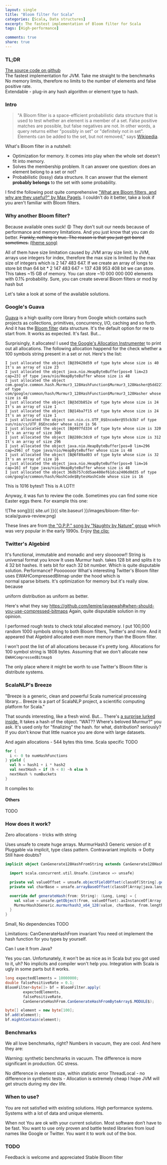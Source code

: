 ```yaml
---
layout: single
title: "Bloom filter for Scala"
categories: [Scala, Data structures]
excerpt: The fastest implementation of Bloom filter for Scala
tags: [High-performance]

comments: true
share: true
---
```



### TL;DR

[The source code on github][github-source]  
The fastest implementation for JVM. Take me straight to the benchmarks  
No memory limits, therefore no limits to the number of elements and false positive rate.  
Extendable - plug-in any hash algorithm or element type to hash.  

### Intro

>"A Bloom filter is a space-efficient probabilistic data structure that is used to test whether an element is a member of a set. False positive matches are possible, but false negatives are not. In other words, a query returns either "possibly in set" or "definitely not in set". Elements can be added to the set, but not removed," says [Wikipedia][wiki-bloom-filter].

What's Bloom filter in a nutshell:

- Optimization for memory. It comes into play when the whole set doesn't fit into memory.
- Solves the membership problem. It can answer one question: does an element belong to a set or not?
- Probabilistic (lossy) data structure. It can answer that the element **probably belongs** to the set with some probability.

I find the following post quite comprehensive ["What are Bloom filters, and why are they useful?" by Max Pagels][sc5-bloom-filter]. I couldn't do it better, take a look if you aren't familiar with Bloom filters.


### Why another Bloom filter?

Because available ones suck! :rage: They don't suit our needs because of performance and memory limitations. And you just know that you can do better. ~~Frankly, nothing is true. The reason is that you just get bored sometimes.~~ [(theme song)][youtube-bored]

All of them have size limitation caused by JVM array size limit. In JVM, arrays use integers for index, therefore the max size is limited by the max size of integers which is 2 147 483 647. If we create an array of longs to store bit than 64 bit * 2 147 483 647 = 137 438 953 408 bit we can store. This takes ~15 GB of memory. You can store ~10 000 000 000 elements with 0.1% probability.
Sure, you can create several Bloom filters or mod by hash but

Let's take a look at some of the available solutions.

### Google's Guava

[Guava][github-guava] is a high quality core library from Google which contains such projects as collections, primitives, concurrency, I/O, caching and so forth. And it has the [Bloom filter][github-guava-bloomfilter] data structure.
 It's the default option for me to start from. It works as expected. It's fast. But...

 Surprisingly, it allocates! I used [the Google's Allocation Instrumenter][github-allocation-instrumenter] to print out all allocations. The following allocation happend for the check whether a 100 symbols string present in a set or not. Here's the list:

```
I just allocated the object [B@39420d59 of type byte whose size is 40 It's an array of size 23
I just allocated the object java.nio.HeapByteBuffer[pos=0 lim=23 cap=23] of type java/nio/HeapByteBuffer whose size is 48
I just allocated the object com.google.common.hash.Murmur3_128HashFunction$Murmur3_128Hasher@5dd227b7 of type com/google/common/hash/Murmur3_128HashFunction$Murmur3_128Hasher whose size is 48
I just allocated the object [B@3d3b852e of type byte whose size is 24 It's an array of size 1
I just allocated the object [B@14ba7f15 of type byte whose size is 24 It's an array of size 1
I just allocated the object sun.nio.cs.UTF_8$Encoder@55cb3b7 of type sun/nio/cs/UTF_8$Encoder whose size is 56
I just allocated the object [B@497fd334 of type byte whose size is 320 It's an array of size 300
I just allocated the object [B@280c3dc0 of type byte whose size is 312 It's an array of size 296
I just allocated the object java.nio.HeapByteBuffer[pos=0 lim=296 cap=296] of type java/nio/HeapByteBuffer whose size is 48
I just allocated the object [B@6f89ad03 of type byte whose size is 32 It's an array of size 16
I just allocated the object java.nio.HeapByteBuffer[pos=0 lim=16 cap=16] of type java/nio/HeapByteBuffer whose size is 48
I just allocated the object 36db757cdd5ae408ef61dca2406d0d35 of type com/google/common/hash/HashCode$BytesHashCode whose size is 16
```

This is 1016 bytes!! This is A LOT!!

Anyway, it was fun to review the code. Sometimes you can find some nice Easter eggs there. For example this one:

![The song]({{ site.url }}{{ site.baseurl }}/images/bloom-filter-for-scala/guava-review.png)

These lines are from [the "O.P.P." song by "Naughty by Nature" group][wiki-opp] which was very popular in the early 1990s.
Enjoy [the clip:][youtube-opp]

### Twitter's Algebird

It's functional, immutable and monadic and very slooooow!!
String is universal format you know
It uses Murmur hash. takes 128 bit and splits it to 4 32 bit hashes. It sets bit for each 32 bit number. Which is quite disputable solution.
Performance? Pooooooor
What's interesting Twitter's Bloom filter uses EWAHCompressedBitmap under the hood which is  
normal sparse bitsets.
It's optimization for memory but it's really slow. because

uniform distribution
as uniform as better.

Here's what they say https://github.com/lemire/javaewah#when-should-you-use-compressed-bitmaps
Again, quite disputable solution in my opinion.

I performed rough tests to check total allocated memory.
I put 100,000 random 1000 symbols string to both Bloom filters, Twitter's and mine. And it appeared that Algebird allocated even more memory than the Bloom filter.

I won't post the list of all allocations because it's pretty long. Allocations for 100 symbol string is 1808 bytes. Assuming that we don't allocate new `EWAHCompressedBitmap`s

The only place where it might be worth to use Twitter's Bloom filter is distribute systems.


### ScalaNLP's Breeze

"Breeze is a generic, clean and powerful Scala numerical processing library... Breeze is a part of ScalaNLP project, a scientific computing platform for Scala."

That sounds interesting, like a fresh wind. But...
There's [a surprise lurked inside.][github-breeze-hashcode] It takes a hash of the object. "WAT?? Where's beloved Murmur?" you ask. It's used only for "finalizing" the hash. for what, distribution? seriously? If you don't know that little nuance you are done with large datasets.

And again allocations - 544 bytes this time.
Scala specific TODO

```scala
for {
  i <- 0 to numHashFunctions
} yield {
  val h = hash1 + i * hash2
  val nextHash = if (h < 0) ~h else h
  nextHash % numBuckets
}
```

It compiles to:



#### Others

TODO

### How does it work?

Zero allocations - tricks with string

Uses unsafe to create huge arrays.
MurmurHash3
Generic version of it
Pluggable via implicit, type class pattern.
Contravariant implicits -> Dotty
Still have doubts?

```scala
implicit object CanGenerate128HashFromString extends CanGenerate128HashFrom[String] {

  import scala.concurrent.util.Unsafe.{instance => unsafe}

  private val valueOffset = unsafe.objectFieldOffset(classOf[String].getDeclaredField("value"))
  private val charBase = unsafe.arrayBaseOffset(classOf[Array[java.lang.Character]])

  override def generateHash(from: String): (Long, Long) = {
    val value = unsafe.getObject(from, valueOffset).asInstanceOf[Array[Char]]
    MurmurHash3Generic.murmurhash3_x64_128(value, charBase, from.length * 2, 0)
  }
}
```


Small, No dependencies TODO

Limitations:
CanGenerateHashFrom invariant
You need ot implement the hash function for you types by yourself.

Can I use it from Java?

Yes you can. Unfortunately, it won't be as nice as in Scala but you got used to it, uh? No implicits and compiler won't help you. Integration with Scala is ugly in some parts but it works.

```java
long expectedElements = 10000000;
double falsePositiveRate = 0.1;
BloomFilter<byte[]> bf = BloomFilter.apply(
        expectedElements,
        falsePositiveRate,
        CanGenerateHashFrom.CanGenerateHashFromByteArray$.MODULE$);

byte[] element = new byte[100];
bf.add(element);
bf.mightContain(element);
```


### Benchmarks

We all love benchmarks, right? Numbers in vacuum, they are cool. And here they are:

Warning: synthetic benchmarks in vacuum. The difference is more significant in production. GC stress.

No difference in element size, within statistic error
ThreadLocal - no difference in synthetic tests - Allocation is extremely cheap
I hope JVM will get structs during my dev life.


### When to use?

You are not satisfied with existing solutions.
High performance systems.
Systems with a lot of data and unique elements.


When not
You are ok with your current solution. Most software don’t have to be fast.
You want to use only proven and battle tested libraries from loud names like Google or Twitter.
You want it to work out of the box.


### TODO

Feedback is welcome and appreciated
Stable Bloom filter

  [github-source]: https://github.com/alexandrnikitin/bloom-filter-scala
  [youtube-bored]: https://www.youtube.com/watch?v=-WdYo3WlETY
  [wiki-bloom-filter]: https://en.wikipedia.org/wiki/Bloom_filter
  [sc5-bloom-filter]: https://sc5.io/posts/what-are-bloom-filters-and-why-are-they-useful/
  [github-allocation-instrumenter]: https://github.com/google/allocation-instrumenter
  [youtube-opp]: https://www.youtube.com/watch?v=6xGuGSDsDrM
  [wiki-opp]: https://en.wikipedia.org/wiki/O.P.P._(song)
  [github-breeze-hashcode]: https://github.com/scalanlp/breeze/blob/c12763387cb0741e6d588435d7da92b505f12843/math/src/main/scala/breeze/util/BloomFilter.scala#L36
  [github-guava]: https://github.com/google/guava
  [github-guava-bloomfilter]: https://github.com/google/guava/wiki/HashingExplained#bloomfilter
